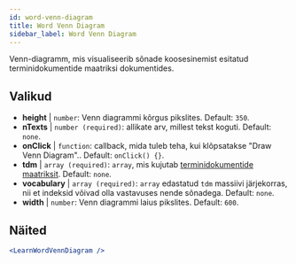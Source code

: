 ```yaml
---
id: word-venn-diagram
title: Word Venn Diagram
sidebar_label: Word Venn Diagram
---
```


Venn-diagramm, mis visualiseerib sõnade koosesinemist esitatud terminidokumentide maatriksi dokumentides.

## Valikud

* __height__ | `number`: Venn diagrammi kõrgus pikslites. Default: `350`.
* __nTexts__ | `number (required)`: allikate arv, millest tekst koguti. Default: `none`.
* __onClick__ | `function`: callback, mida tuleb teha, kui klõpsatakse "Draw Venn Diagram".. Default: `onClick() {}`.
* __tdm__ | `array (required)`: `array`, mis kujutab [terminidokumentide maatriksit](https://en.wikipedia.org/wiki/Document-term_matrix). Default: `none`.
* __vocabulary__ | `array (required)`: `array` edastatud `tdm` massiivi järjekorras, nii et indeksid võivad olla vastavuses nende sõnadega. Default: `none`.
* __width__ | `number`: Venn diagrammi laius pikslites. Default: `600`.


## Näited

```jsx live
<LearnWordVennDiagram />
```

